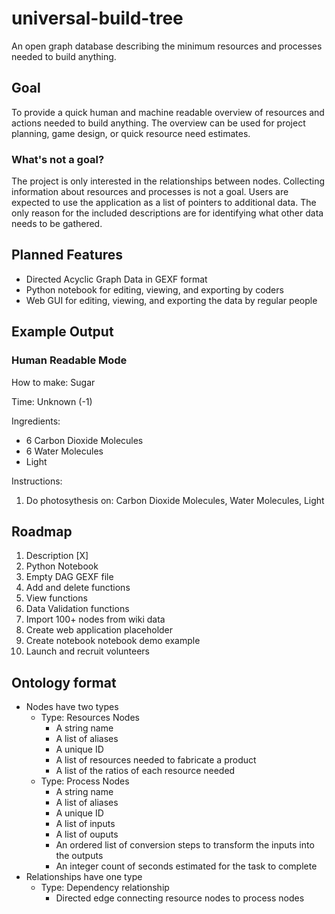 # universal-build-tree
An open graph database describing the minimum resources and processes needed to build anything. 

## Goal
To provide a quick human and machine readable overview of resources and actions needed to build anything. The overview can be used for project planning, game design, or quick resource need estimates. 

### What's not a goal?
The project is only interested in the relationships between nodes. Collecting information about resources and processes is not a goal. Users are expected to use the application as a list of pointers to additional data. The only reason for the included descriptions are for identifying what other data needs to be gathered. 

## Planned Features
- Directed Acyclic Graph Data in GEXF format
- Python notebook for editing, viewing, and exporting by coders
- Web GUI for editing, viewing, and exporting the data by regular people

## Example Output
### Human Readable Mode

How to make: Sugar

Time: Unknown (-1)

Ingredients:
  - 6 Carbon Dioxide Molecules
  - 6 Water Molecules
  - Light

Instructions:
  1. Do photosythesis on: Carbon Dioxide Molecules, Water Molecules, Light

## Roadmap 
1. Description [X]
2. Python Notebook
3. Empty DAG GEXF file
4. Add and delete functions
5. View functions
6. Data Validation functions
7. Import 100+ nodes from wiki data
8. Create web application placeholder
9. Create notebook notebook demo example
10. Launch and recruit volunteers

## Ontology format
- Nodes have two types
  - Type: Resources Nodes
    - A string name
    - A list of aliases
    - A unique ID
    - A list of resources needed to fabricate a product
    - A list of the ratios of each resource needed
  - Type: Process Nodes
    - A string name
    - A list of aliases
    - A unique ID
    - A list of inputs
    - A list of ouputs
    - An ordered list of conversion steps to transform the inputs into the outputs
    - An integer count of seconds estimated for the task to complete
- Relationships have one type
  - Type: Dependency relationship
    - Directed edge connecting resource nodes to process nodes

